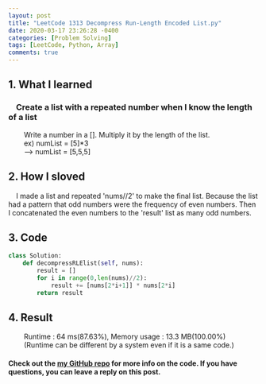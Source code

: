 ```yaml
---
layout: post
title: "LeetCode 1313 Decompress Run-Length Encoded List.py"
date: 2020-03-17 23:26:28 -0400
categories: [Problem Solving]
tags: [LeetCode, Python, Array]
comments: true
---
```


## 1. What I learned
### &nbsp;&nbsp;&nbsp;&nbsp;Create a list with a repeated number when I know the length of a list
&nbsp;&nbsp;&nbsp;&nbsp;&nbsp;&nbsp;&nbsp;&nbsp;Write a number in a []. Multiply it by the length of the list.  
&nbsp;&nbsp;&nbsp;&nbsp;&nbsp;&nbsp;&nbsp;&nbsp;ex) numList = [5]*3  
&nbsp;&nbsp;&nbsp;&nbsp;&nbsp;&nbsp;&nbsp;&nbsp;--> numList = [5,5,5]

## 2. How I sloved
&nbsp;&nbsp;&nbsp;&nbsp;I made a list and repeated 'nums//2' to make the final list. Because the list had a pattern that odd numbers were the frequency of even numbers. Then I concatenated the even numbers to the 'result' list as many odd numbers.  

## 3. Code
```python
class Solution:
    def decompressRLElist(self, nums):
        result = []
        for i in range(0,len(nums)//2):
            result += [nums[2*i+1]] * nums[2*i]
        return result
```

## 4. Result
&nbsp;&nbsp;&nbsp;&nbsp;&nbsp;&nbsp;&nbsp;&nbsp;Runtime : 64 ms(87.63%), Memory usage : 13.3 MB(100.00%)  
&nbsp;&nbsp;&nbsp;&nbsp;&nbsp;&nbsp;&nbsp;&nbsp;(Runtime can be different by a system even if it is a same code.)

#### Check out the [my GitHub repo][hyuk-gh] for more info on the code. If you have questions, you can leave a reply on this post.

[hyuk-gh]:   https://github.com/dlgur1994/StudyAlgorithms/tree/master/LeetCode
